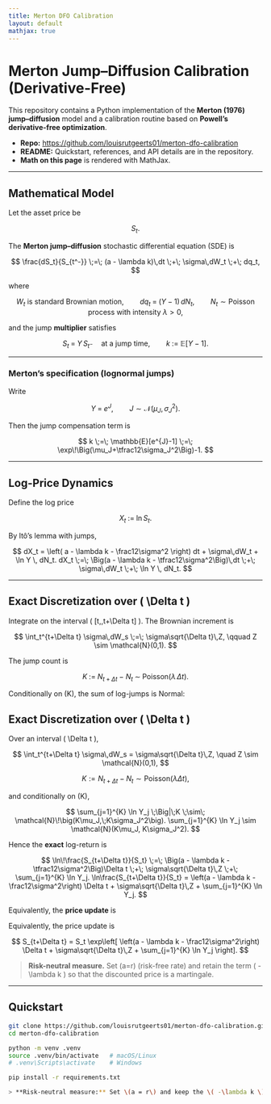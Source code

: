 ```yaml
---
title: Merton DFO Calibration
layout: default
mathjax: true
---
```


# Merton Jump–Diffusion Calibration (Derivative-Free)

This repository contains a Python implementation of the **Merton (1976) jump–diffusion** model and a calibration routine based on **Powell’s derivative-free optimization**.

- **Repo:** <https://github.com/louisrutgeerts01/merton-dfo-calibration>  
- **README:** Quickstart, references, and API details are in the repository.  
- **Math on this page** is rendered with MathJax.

<!-- Load MathJax -->
<script type="text/javascript" async
  src="https://cdnjs.cloudflare.com/ajax/libs/mathjax/2.7.7/MathJax.js?config=TeX-MML-AM_CHTML">
</script>

<!-- Make equations larger and add vertical spacing -->
<style>
  .mjx-chtml { font-size: 120% !important; }
  .MathJax_Display { margin: 1.2em 0 !important; }
</style>

---

## Mathematical Model

Let the asset price be

$$
S_t.
$$

The **Merton jump–diffusion** stochastic differential equation (SDE) is

$$
\frac{dS_t}{S_{t^-}} \;=\; (a - \lambda k)\,dt \;+\; \sigma\,dW_t \;+\; dq_t,
$$

where

$$
W_t \text{ is standard Brownian motion,} \qquad
dq_t \;=\; (Y-1)\,dN_t,\qquad
N_t \sim \text{Poisson process with intensity } \lambda>0,
$$

and the jump **multiplier** satisfies

$$
S_t \;=\; Y\,S_{t^-}\quad\text{at a jump time},\qquad
k \;:=\; \mathbb{E}[Y-1].
$$

---

### Merton’s specification (lognormal jumps)

Write

$$
Y \;=\; e^{J},\qquad J \sim \mathcal{N}(\mu_J,\sigma_J^2).
$$

Then the jump compensation term is

$$
k \;=\; \mathbb{E}[e^{J}-1] \;=\; \exp\!\Big(\mu_J+\tfrac12\sigma_J^2\Big)-1.
$$

---

## Log-Price Dynamics

Define the log price

$$
X_t \;:=\; \ln S_t.
$$

By Itô’s lemma with jumps,

$$
dX_t = \left( a - \lambda k - \frac12\sigma^2 \right) dt + \sigma\,dW_t + \ln Y \, dN_t.
dX_t
\;=\;
\Big(a - \lambda k - \tfrac12\sigma^2\Big)\,dt
\;+\; \sigma\,dW_t
\;+\; \ln Y \, dN_t.
$$

---

## Exact Discretization over \( \Delta t \)

Integrate on the interval \( [t,\,t+\Delta t] \). The Brownian increment is

$$
\int_t^{t+\Delta t} \sigma\,dW_s \;=\; \sigma\sqrt{\Delta t}\,Z, 
\qquad Z \sim \mathcal{N}(0,1).
$$

The jump count is

$$
K \;:=\; N_{t+\Delta t}-N_t \;\sim\; \mathrm{Poisson}(\lambda\,\Delta t).
$$

Conditionally on \(K\), the sum of log-jumps is Normal:

## Exact Discretization over \( \Delta t \)

Over an interval \( \Delta t \),  

$$
\int_t^{t+\Delta t} \sigma\,dW_s = \sigma\sqrt{\Delta t}\,Z, \quad Z \sim \mathcal{N}(0,1),
$$  

$$
K := N_{t+\Delta t} - N_t \sim \mathrm{Poisson}(\lambda\Delta t),
$$  

and conditionally on \(K\),  

$$
\sum_{j=1}^{K} \ln Y_j \;\Big|\;K \;\sim\; \mathcal{N}\!\big(K\mu_J,\;K\sigma_J^2\big).
\sum_{j=1}^{K} \ln Y_j \sim \mathcal{N}(K\mu_J, K\sigma_J^2).
$$

Hence the **exact** log-return is

$$
\ln\!\frac{S_{t+\Delta t}}{S_t}
\;=\;
\Big(a - \lambda k - \tfrac12\sigma^2\Big)\Delta t
\;+\; \sigma\sqrt{\Delta t}\,Z
\;+\; \sum_{j=1}^{K} \ln Y_j.
\ln\frac{S_{t+\Delta t}}{S_t} = \left(a - \lambda k - \frac12\sigma^2\right) \Delta t + \sigma\sqrt{\Delta t}\,Z + \sum_{j=1}^{K} \ln Y_j.
$$

Equivalently, the **price update** is

Equivalently, the price update is  

$$
S_{t+\Delta t} = S_t \exp\left[ \left(a - \lambda k - \frac12\sigma^2\right) \Delta t + \sigma\sqrt{\Delta t}\,Z + \sum_{j=1}^{K} \ln Y_j \right].
$$

> **Risk-neutral measure.** Set \(a=r\) (risk-free rate) and retain the term \( -\lambda k \) so that the discounted price is a martingale.

---

## Quickstart

```bash
git clone https://github.com/louisrutgeerts01/merton-dfo-calibration.git
cd merton-dfo-calibration

python -m venv .venv
source .venv/bin/activate   # macOS/Linux
# .venv\Scripts\activate    # Windows

pip install -r requirements.txt

> **Risk-neutral measure:** Set \(a = r\) and keep the \( -\lambda k \) term so discounted prices are martingales.